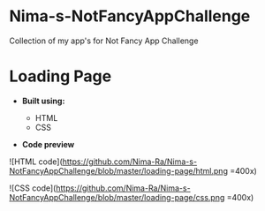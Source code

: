 # Nima-s-NotFancyAppChallenge
Collection of my app's for Not Fancy App Challenge

# Loading Page
- **Built using:**
  - HTML
  - CSS

- **Code preview**

![HTML code](https://github.com/Nima-Ra/Nima-s-NotFancyAppChallenge/blob/master/loading-page/html.png =400x)

![CSS code](https://github.com/Nima-Ra/Nima-s-NotFancyAppChallenge/blob/master/loading-page/css.png =400x)
